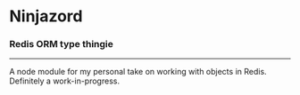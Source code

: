 # Ninjazord
### Redis ORM type thingie
** ** **

A node module for my personal take on working with objects in Redis. Definitely a work-in-progress.
